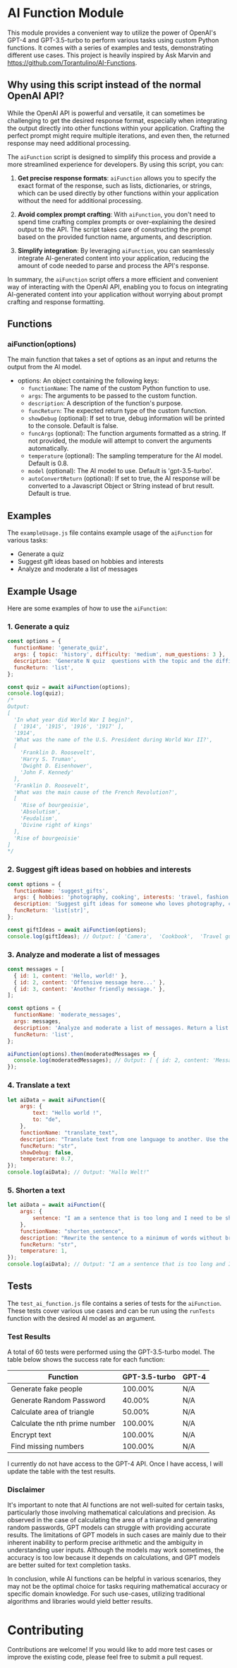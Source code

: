 # AI Function Module

This module provides a convenient way to utilize the power of OpenAI's GPT-4 and GPT-3.5-turbo to perform various tasks using custom Python functions. It comes with a series of examples and tests, demonstrating different use cases.
This project is heavily inspired by Ask Marvin and https://github.com/Torantulino/AI-Functions.

## Why using this script instead of the normal OpenAI API?

While the OpenAI API is powerful and versatile, it can sometimes be challenging to get the desired response format, especially when integrating the output directly into other functions within your application. Crafting the perfect prompt might require multiple iterations, and even then, the returned response may need additional processing.

The `aiFunction` script is designed to simplify this process and provide a more streamlined experience for developers. By using this script, you can:

1. **Get precise response formats**: `aiFunction` allows you to specify the exact format of the response, such as lists, dictionaries, or strings, which can be used directly by other functions within your application without the need for additional processing.

2. **Avoid complex prompt crafting**: With `aiFunction`, you don't need to spend time crafting complex prompts or over-explaining the desired output to the API. The script takes care of constructing the prompt based on the provided function name, arguments, and description.

3. **Simplify integration**: By leveraging `aiFunction`, you can seamlessly integrate AI-generated content into your application, reducing the amount of code needed to parse and process the API's response.

In summary, the `aiFunction` script offers a more efficient and convenient way of interacting with the OpenAI API, enabling you to focus on integrating AI-generated content into your application without worrying about prompt crafting and response formatting.


## Functions

### aiFunction(options)

The main function that takes a set of options as an input and returns the output from the AI model.

- options: An object containing the following keys:
  - `functionName`: The name of the custom Python function to use.
  - `args`: The arguments to be passed to the custom function.
  - `description`: A description of the function's purpose.
  - `funcReturn`: The expected return type of the custom function.
  - `showDebug` (optional): If set to true, debug information will be printed to the console. Default is false.
  - `funcArgs` (optional): The function arguments formatted as a string. If not provided, the module will attempt to convert the arguments automatically.
  - `temperature` (optional): The sampling temperature for the AI model. Default is 0.8.
  - `model` (optional): The AI model to use. Default is 'gpt-3.5-turbo'.
  - `autoConvertReturn` (optional): If set to true, the AI response will be converted to a Javascript Object or String instead of brut result. Default is true.

## Examples

The `exampleUsage.js` file contains example usage of the `aiFunction` for various tasks:

- Generate a quiz
- Suggest gift ideas based on hobbies and interests
- Analyze and moderate a list of messages


## Example Usage

Here are some examples of how to use the `aiFunction`:

### 1. Generate a quiz

```javascript
const options = {
  functionName: 'generate_quiz',
  args: { topic: 'history', difficulty: 'medium', num_questions: 3 },
  description: 'Generate N quiz  questions with the topic and the difficulty given. Return a list of questions and 4 possible answers + the correct answer.',
  funcReturn: 'list',
};

const quiz = await aiFunction(options);
console.log(quiz);
/*
Output:
[
  'In what year did World War I begin?',
  [ '1914', '1915', '1916', '1917' ],
  '1914',
  'What was the name of the U.S. President during World War II?',
  [
    'Franklin D. Roosevelt',
    'Harry S. Truman',
    'Dwight D. Eisenhower',
    'John F. Kennedy'
  ],
  'Franklin D. Roosevelt',
  'What was the main cause of the French Revolution?',
  [
    'Rise of bourgeoisie',
    'Absolutism',
    'Feudalism',
    'Divine right of kings'
  ],
  'Rise of bourgeoisie'
]
*/
```

### 2. Suggest gift ideas based on hobbies and interests

```javascript
const options = {
  functionName: 'suggest_gifts',
  args: { hobbies: 'photography, cooking', interests: 'travel, fashion' },
  description: 'Suggest gift ideas for someone who loves photography, cooking, travel, and fashion.',
  funcReturn: 'list[str]',
};

const giftIdeas = await aiFunction(options);
console.log(giftIdeas); // Output: [ 'Camera',  'Cookbook',  'Travel guidebook',  'Fashion magazine subscription' ]
```

### 3. Analyze and moderate a list of messages

```javascript
const messages = [
  { id: 1, content: 'Hello, world!' },
  { id: 2, content: 'Offensive message here...' },
  { id: 3, content: 'Another friendly message.' },
];

const options = {
  functionName: 'moderate_messages',
  args: messages,
  description: 'Analyze and moderate a list of messages. Return a list of messages with the content field updated to indicate whether the message was flagged for moderation.',
  funcReturn: 'list',
};

aiFunction(options).then(moderatedMessages => {
  console.log(moderatedMessages); // Output: [ { id: 2, content: 'Message flagged for moderation.' } ]
});
```

### 4. Translate a text

```javascript
let aiData = await aiFunction({
    args: {
        text: "Hello world !",
        to: "de",
    },
    functionName: "translate_text",
    description: "Translate text from one language to another. Use the to arguments to specify destination language. The text is from a game user interface. Return a string with the translated text",
    funcReturn: "str",
    showDebug: false,
    temperature: 0.7,
});
console.log(aiData); // Output: "Hallo Welt!"
```

### 5. Shorten a text

```javascript
let aiData = await aiFunction({
    args: {
        sentence: "I am a sentence that is too long and I need to be shorten. This is extra information that is not needed, and I want to remove it. Just keep the important information.",
    },
    functionName: "shorten_sentence",
    description: "Rewrite the sentence to a minimum of words without breaking the context or important data. If the sentence can't be shorten, it will return the same sentence.",
    funcReturn: "str",
    temperature: 1,
});
console.log(aiData); // Output: "I am a sentence that is too long and I need to be shortened. Just keep the important information."
```



## Tests

The `test_ai_function.js` file contains a series of tests for the `aiFunction`. These tests cover various use cases and can be run using the `runTests` function with the desired AI model as an argument.

### Test Results

A total of 60 tests were performed using the GPT-3.5-turbo model. The table below shows the success rate for each function:

| Function                    | GPT-3.5-turbo | GPT-4 |
|-----------------------------|---------------|-------|
| Generate fake people        | 100.00%       | N/A   |
| Generate Random Password    | 40.00%        | N/A   |
| Calculate area of triangle  | 50.00%        | N/A   |
| Calculate the nth prime number | 100.00%    | N/A   |
| Encrypt text                | 100.00%       | N/A   |
| Find missing numbers        | 100.00%       | N/A   |

I currently do not have access to the GPT-4 API. Once I have access, I will update the table with the test results.

### Disclaimer

It's important to note that AI functions are not well-suited for certain tasks, particularly those involving mathematical calculations and precision. As observed in the case of calculating the area of a triangle and generating random passwords, GPT models can struggle with providing accurate results. The limitations of GPT models in such cases are mainly due to their inherent inability to perform precise arithmetic and the ambiguity in understanding user inputs. Although the models may work sometimes, the accuracy is too low because it depends on calculations, and GPT models are better suited for text completion tasks.

In conclusion, while AI functions can be helpful in various scenarios, they may not be the optimal choice for tasks requiring mathematical accuracy or specific domain knowledge. For such use-cases, utilizing traditional algorithms and libraries would yield better results.

# Contributing

Contributions are welcome! If you would like to add more test cases or improve the existing code, please feel free to submit a pull request.
